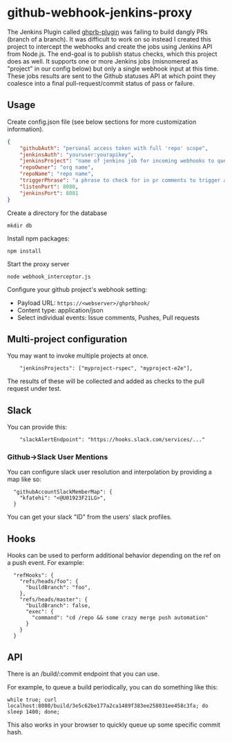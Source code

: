 # github-webhook-jenkins-proxy

The Jenkins Plugin called [ghprb-plugin](https://github.com/jenkinsci/ghprb-plugin) was failing to build dangly PRs (branch of a branch).
It was difficult to work on so instead I created this project to intercept the webhooks and create the jobs using Jenkins API from Node.js.
The end-goal is to publish status checks, which this project does as well. It supports one or more Jenkins jobs (misnomered as "project" in our config below) but only a single webhook input at this time. These jobs results are sent to the Github statuses API at which point they coalesce into a final pull-request/commit status of pass or failure.

## Usage

Create config.json file (see below sections for more customization information).

```json
{
    "githubAuth": "personal access token with full 'repo' scope",
    "jenkinsAuth": "youruser:yourapikey",
    "jenkinsProject": "name of jenkins job for incoming webhooks to queue",
    "repoOwner": "org name",
    "repoName": "repo name",
    "triggerPhrase": "a phrase to check for in pr comments to trigger a build",
    "listenPort": 8080,
    "jenkinsPort": 8081
}
```

Create a directory for the database

```
mkdir db
```

Install npm packages:

```
npm install
```

Start the proxy server

`node webhook_interceptor.js`

Configure your github project's webhook setting:

* Payload URL: `https://<webserver>/ghprbhook/`
* Content type: application/json
* Select individual events: Issue comments, Pushes, Pull requests

## Multi-project configuration

You may want to invoke multiple projects at once.

```
    "jenkinsProjects": ["myproject-rspec", "myproject-e2e"],
```

The results of these will be collected and added as checks to the pull request under test.

## Slack

You can provide this: 

```
    "slackAlertEndpoint": "https://hooks.slack.com/services/..."
```

### Github->Slack User Mentions

You can configure slack user resolution and interpolation by providing a map like so:

```
  "githubAccountSlackMemberMap": {
    "kfatehi": "<@U01923F21LG>",
  }
```

You can get your slack "ID" from the users' slack profiles.

## Hooks

Hooks can be used to perform additional behavior depending on the ref on a push event. For example:

```
  "refHooks": {
    "refs/heads/foo": {
      "buildBranch": "foo",
    },
    "refs/heads/master": {
      "buildBranch": false,
      "exec": {
        "command": "cd /repo && some crazy merge push automation"
      }
    }
  }
```

## API

There is an /build/:commit endpoint that you can use.

For example, to queue a build periodically, you can do something like this:

```
while true; curl localhost:8080/build/3e5c62be177a2ca1489f383ee258031ee458c3fa; do sleep 1400; done;
```

This also works in your browser to quickly queue up some specific commit hash.
